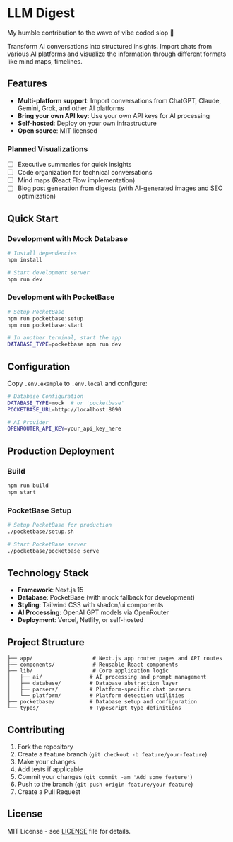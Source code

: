 # LLM Digest

My humble contribution to the wave of vibe coded slop 🫠

Transform AI conversations into structured insights. Import chats from various AI platforms and visualize the information through different formats like mind maps, timelines.

## Features

- **Multi-platform support**: Import conversations from ChatGPT, Claude, Gemini, Grok, and other AI platforms
- **Bring your own API key**: Use your own API keys for AI processing
- **Self-hosted**: Deploy on your own infrastructure
- **Open source**: MIT licensed

### Planned Visualizations

- [ ] Executive summaries for quick insights
- [ ] Code organization for technical conversations
- [ ] Mind maps (React Flow implementation)
- [ ] Blog post generation from digests (with AI-generated images and SEO optimization)

## Quick Start

### Development with Mock Database

```bash
# Install dependencies
npm install

# Start development server
npm run dev
```

### Development with PocketBase

```bash
# Setup PocketBase
npm run pocketbase:setup
npm run pocketbase:start

# In another terminal, start the app
DATABASE_TYPE=pocketbase npm run dev
```

## Configuration

Copy `.env.example` to `.env.local` and configure:

```bash
# Database Configuration
DATABASE_TYPE=mock  # or 'pocketbase'
POCKETBASE_URL=http://localhost:8090

# AI Provider
OPENROUTER_API_KEY=your_api_key_here
```

## Production Deployment

### Build

```bash
npm run build
npm start
```

### PocketBase Setup

```bash
# Setup PocketBase for production
./pocketbase/setup.sh

# Start PocketBase server
./pocketbase/pocketbase serve
```

## Technology Stack

- **Framework**: Next.js 15
- **Database**: PocketBase (with mock fallback for development)
- **Styling**: Tailwind CSS with shadcn/ui components
- **AI Processing**: OpenAI GPT models via OpenRouter
- **Deployment**: Vercel, Netlify, or self-hosted

## Project Structure

```
├── app/                   # Next.js app router pages and API routes
├── components/            # Reusable React components
├── lib/                   # Core application logic
│   ├── ai/               # AI processing and prompt management
│   ├── database/         # Database abstraction layer
│   ├── parsers/          # Platform-specific chat parsers
│   └── platform/         # Platform detection utilities
├── pocketbase/           # Database setup and configuration
└── types/                # TypeScript type definitions
```

## Contributing

1. Fork the repository
2. Create a feature branch (`git checkout -b feature/your-feature`)
3. Make your changes
4. Add tests if applicable
5. Commit your changes (`git commit -am 'Add some feature'`)
6. Push to the branch (`git push origin feature/your-feature`)
7. Create a Pull Request

## License

MIT License - see [LICENSE](LICENSE) file for details.

